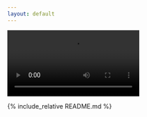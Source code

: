 ```yaml
---
layout: default
---
```



<div class="container">
  <video autoplay loop id="background" class="videoPlayer">
    <source src="https://drive.google.com/uc?export=view&id=113NoL29_XeDpqJJFPI_Sx1PsEjnQp6hT" type="video/mp4">
  </video>
</div>


{% include_relative README.md %}
